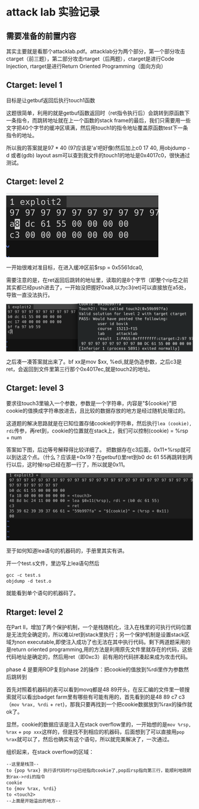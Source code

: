 # attack lab 实验记录

## 需要准备的前置内容

其实主要就是看那个attacklab.pdf。attacklab分为两个部分，第一个部分攻击ctarget（前三题），第二部分攻击rtarget（后两题），ctarget是进行Code Injection, rtarget是进行Return Oriented Programming（面向方向）

## Ctarget: level 1

目标是让getbuf返回后执行touch1函数

这题很简单，利用的就是getbuf函数返回时（ret指令执行后）会跳转到原函数下一条指令，而跳转地址就在上一个函数的stack frame的最后，我们只需要用一些文字把40个字节的缓冲区填满，然后用touch1的指令地址覆盖原函数test下一条指令的地址。

所以我的答案就是97 * 40 (97应该是'a'吧好像)然后加上c0 17 40, 用objdump -d 或者(gdb) layout asm可以查到我文件的touch1的地址是0x4017c0，很快通过测试。

## Ctarget: level 2



![c3](./pic/c3.png)

一开始很难对准目标，在进入缓冲区前$rsp = 0x5561dca0, 

需要注意的是，在ret返回后跳转的地址里，读取的是8个字节（即整个rip在之前其实都已经push进去了，一开始没把握好0xa8,以为c3(ret)可以直接放在a5处，导致一直没法执行。

![pass2](./pic/pass2.png)

之后凑一凑答案就出来了。bf xx是mov $xx, %edi,就是伪造参数，之后c3是ret，会返回到文件里第三行那个0x4017ec,就是touch2的地址。

 ## Ctarget: level 3

​	要求往touch3里输入一个参数，参数是一个字符串，内容是"${cookie}"把cookie的值换成字符串放进去，且比较的数据存放的地方是经过随机处理过的。

这道题的解决思路就是在已知位置存储cookie的字符串，然后执行`lea (cookie), rdi`传参，再ret到<touch3>，cookie的位置就在stack上，我们可以控制(cookie) = %rsp + num

答案如下图，后边等号解释得比较详细了。
把数据存在c3后面，0x11+%rsp就可以到达这个点。（什么？应该是+0x19？在getbuf()里ret到b0 dc 61 55再跳转到两行以后，这时候rsp已经在<touch3>那一行了，所以就是0x11。

![pass3](./pic/pass3.png)

至于如何知道lea语句的机器码的，手册里其实有讲。

开一个test.s文件，里边写上lea语句然后

```assembly
gcc -c test.s
objdump -d test.o
```

就能看到单个语句的机器码了。

## Rtarget: level 2

在Part II，增加了两个保护机制，一个是栈随机化，注入在栈里的可执行代码位置是无法完全确定的，所以难以ret到stack里执行；另一个保护机制是设置stack区域为non executable,即使注入成功了也无法在其中执行代码。剩下两道题采用的是return oriented programming,用的方法是利用原先文件里就存在的代码，这些代码地址是确定的，然后用ret（即0xc3）前有用的代码拼凑起来成为攻击代码。

phase 4 是要用ROP复刻phase 2的操作：把cookie的值放到%rdi里作为参数然后跳转到<touch2>

首先对照着机器码的表可以看到movq都是48 89开头，在反汇编的文件里一顿搜索就可以看出badget farm里有哪些有可能有用的，首先看到的是48 89 c7 c3（`mov %rax, %rdi` +  `ret`)，那我只要再找到一个把cookie数据放到%rax的操作就ok了。

显然，cookie的数据应该是注入在stack overflow里的，一开始想的是`mov %rsp, %rax` + `pop xxx`这样的，但是找不到相应的机器码，后面想到了可以直接用`pop %rax`就可以了，然后也确实有这个语句，所以就完美解决了，一次通过。

组织起来，在stack overflow的区域：

```
--这里是栈顶--
to {pop %rax} 执行该代码时rsp已经指向cookie了,pop后rsp指向第三行，能顺利地跳转到rax->rdi的指令
cookie
to {mov %rax, %rdi}
to <touch2>
--上面是开始溢出的地方--
```

